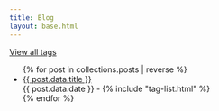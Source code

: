 ```yaml
---
title: Blog
layout: base.html
---
```


<p><a href="/tag">View all tags</a></p>
<ul>
  {% for post in collections.posts | reverse %}
  <li>
    <a href="{{ post.url }}">{{ post.data.title }}</a><br />
    <span>{{ post.data.date }}</span> - {% include "tag-list.html" %}
  </li>
  {% endfor %}
</ul>
